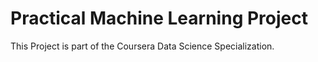 # Practical Machine Learning Project
This Project is part of the Coursera Data Science Specialization.
